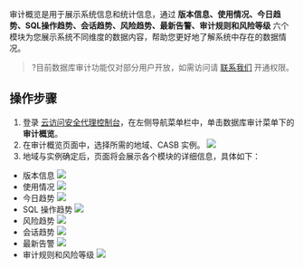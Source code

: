 审计概览是用于展示系统信息和统计信息，通过 **版本信息、使用情况、今日趋势、SQL操作趋势、会话趋势、风险趋势、最新告警、审计规则和风险等级** 六个模块为您展示系统不同维度的数据内容，帮助您更好地了解系统中存在的数据情况。
>?目前数据库审计功能仅对部分用户开放，如需访问请 [联系我们](https://cloud.tencent.com/online-service) 开通权限。


## 操作步骤
1. 登录 [云访问安全代理控制台](https://console.cloud.tencent.com/casb)，在左侧导航菜单栏中，单击数据库审计菜单下的**审计概览**。
2. 在审计概览页面中，选择所需的地域、CASB 实例。
![](https://qcloudimg.tencent-cloud.cn/raw/967618fe857533303b147ab00565c646.png)
3. 地域与实例确定后，页面将会展示各个模块的详细信息，具体如下：
 - 版本信息
![](https://qcloudimg.tencent-cloud.cn/raw/97fb4bab23ee34e5808770ef418ac313.png)
 - 使用情况
![](https://qcloudimg.tencent-cloud.cn/raw/690a5fd2032bf033a7477458d626c246.png)
 - 今日趋势
![](https://qcloudimg.tencent-cloud.cn/raw/0ed98948409d9b50fba5c438a8baa2e8.png)
 - SQL 操作趋势
![](https://qcloudimg.tencent-cloud.cn/raw/f18b5c40f08201e71824026371f98223.png)
 - 风险趋势
![](https://qcloudimg.tencent-cloud.cn/raw/7797e784a29ca488257dbd0474eed0ad.png)
 - 会话趋势
![](https://qcloudimg.tencent-cloud.cn/raw/c9ed4bf886e6bd05ae465f36c34d665d.png)
 - 最新告警
![](https://qcloudimg.tencent-cloud.cn/raw/366e4ec5d61fb625043f0856bf0124d0.png)
 - 审计规则和风险等级
![](https://qcloudimg.tencent-cloud.cn/raw/b38a2df5016ef46b2e8c5c19229e142d.png)
